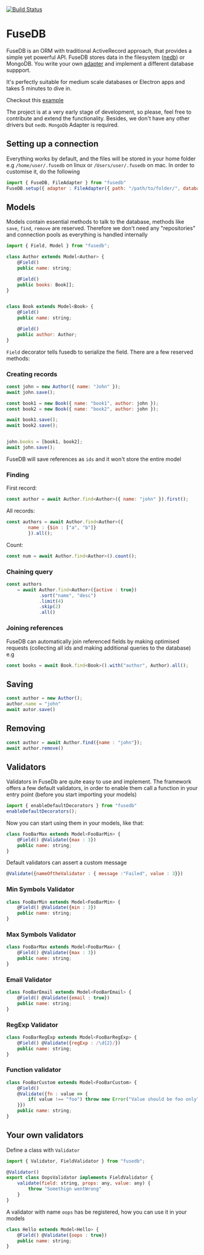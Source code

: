 [![Build Status](https://travis-ci.org/fuse-box/fusedb.svg?branch=master)](https://travis-ci.org/fuse-box/fusedb)

# FuseDB

FuseDB is an ORM with traditional ActiveRecord approach, that provides a simple yet powerful API. FuseDB stores data in the filesystem ([nedb](https://github.com/louischatriot/nedb)) or MongoDB. You write your own [adapter](https://github.com/fuse-box/fusedb/blob/master/src/adapters/Adapter.ts) and implement a different database suppport.

It's perfectly suitable for medium scale databases or Electron apps and takes 5 minutes to dive in.


Checkout this [example](https://github.com/fuse-box/fusedb-example)

The project is at a very early stage of development, so please, feel free to contribute and extend the functionality. Besides, we don't have any other drivers but `nedb`. `MongoDb` Adapter is required.

## Setting up a connection

Everything works by default, and the files will be stored in your home folder e.g `/home/user/.fusedb` on linux or `/Users/user/.fusedb` on mac. In order to customise it, do the following

```js
import { FuseDB, FileAdapter } from "fusedb"
FuseDB.setup({ adapter : FileAdapter({ path: "/path/to/folder/", database: "test" }) });
```

## Models


Models contain essential methods to talk to the database, methods like `save`, `find`, `remove` are reserved. Therefore we don't need any "repositories" and connection pools as everything is handled internally

```js
import { Field, Model } from "fusedb";

class Author extends Model<Author> {
    @Field()
    public name: string;

    @Field()
    public books: Book[];
}


class Book extends Model<Book> {
    @Field()
    public name: string;

    @Field()
    public author: Author;
}
```

`Field` decorator tells fusedb to serialize the field. There are a few reserved methods:

### Creating records

```js
const john = new Author({ name: "John" });
await john.save();

const book1 = new Book({ name: "book1", author: john });
const book2 = new Book({ name: "book2", author: john });

await book1.save();
await book2.save();


john.books = [book1, book2];
await john.save();
```

FuseDB will save references as `ids` and it won't store the entire model

### Finding

First record:

```js
const author = await Author.find<Author>({ name: "john" }).first();
```

All records:

```js
const authors = await Author.find<Author>({
        name : {$in : ["a", "b"]}
        }).all();
```

Count:

```js
const num = await Author.find<Author>().count();
```

### Chaining query

```js
const authors 
    = await Author.find<Author>({active : true})
            .sort("name", "desc")
            .limit(4)
            .skip(2)
            .all()
```

### Joining references

FuseDB can automatically join referenced fields by making optimised requests (collecting all ids and making additional queries to the database)
e.g

```js
const books = await Book.find<Book>().with("author", Author).all();
```

## Saving

```js
const author = new Author();
author.name = "john"
await autor.save() 
```


## Removing
```js
const author = await Author.find({name : "john"});
await author.remove()
```

## Validators

Validators in FuseDb are quite easy to use and implement. The framework offers a few default validators, 
in order to enable them call a function in your entry point (before you start importing your models)

```js
import { enableDefaultDecorators } from "fusedb"
enableDefaultDecorators();
```

Now you can start using them in your models, like that:

```js
class FooBarMax extends Model<FooBarMin> {
    @Field() @Validate({max : 3})
    public name: string;
}
```

Default validators can assert a custom message

```js
@Validate({nameOftheValidator : { message :"Failed", value : 3}})
```

### Min Symbols Validator

```js
class FooBarMin extends Model<FooBarMin> {
    @Field() @Validate({min : 3})
    public name: string;
}
```

### Max Symbols Validator

```js
class FooBarMax extends Model<FooBarMax> {
    @Field() @Validate({max : 3})
    public name: string;
}
```

### Email Validator

```js
class FooBarEmail extends Model<FooBarEmail> {
    @Field() @Validate({email : true})
    public name: string;
}
```

### RegExp Validator

```js
class FooBarRegExp extends Model<FooBarRegExp> {
    @Field() @Validate({regExp : /\d{2}/})
    public name: string;
}
```

### Function validator

```js
class FooBarCustom extends Model<FooBarCustom> {
    @Field() 
    @Validate({fn : value => {
        if( value !== "foo") throw new Error("Value should be foo only")
    }})
    public name: string;
}
```

## Your own validators

Define a class with `Validator`
```js
import { Validator, FieldValidator } from "fusedb";

@Validator()
export class OopsValidator implements FieldValidator {
    validate(field: string, props: any, value: any) {
        throw "Somethign wentWrong"
    }
}
```

A validator with name `oops` has be registered, how you can use it in your models

```js
class Hello extends Model<Hello> {
    @Field() @Validate({oops : true})
    public name: string;
}
```